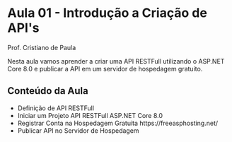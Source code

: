 

<h1>Aula 01 - Introdução a Criação de API's</h1>
<p class="center" style="font-size: 1.5 em">Prof. Cristiano de Paula</p>
<p class="text-justify">Nesta aula vamos aprender a criar uma API RESTFull utilizando o ASP.NET Core 8.0 e publicar a API em um servidor de hospedagem gratuito.</p>



<h2>Conteúdo da Aula</h2>
<ul>
	<li>Definição de API RESTFull</li>
	<li>Iniciar um Projeto API RESTFull ASP.NET Core 8.0</li>
	<li>Registrar Conta na Hospedagem Gratuita https://freeasphosting.net/</li>
	<li>Publicar API no Servidor de Hospedagem</li>
</ul>